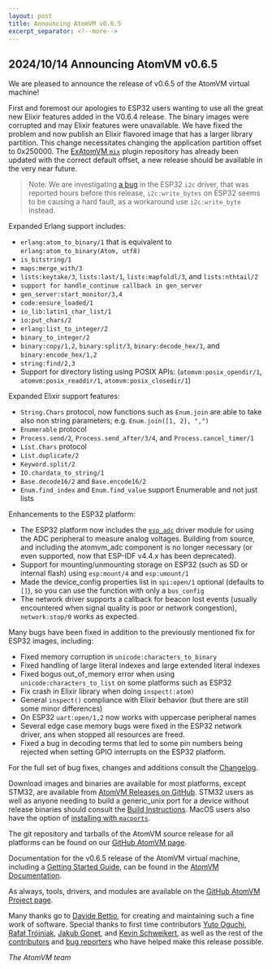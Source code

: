 ```yaml
---
layout: post
title: Announcing AtomVM v0.6.5
excerpt_separator: <!--more-->
---
```


## 2024/10/14 Announcing AtomVM v0.6.5

We are pleased to announce the release of v0.6.5 of the AtomVM virtual machine!

First and foremost our apologies to ESP32 users wanting to use all the great new Elixir features added in the V0.6.4 release. The binary images were corrupted and may Elixir features were unavailable. We have fixed the problem and now publish an Elixir flavored image that has a larger library partition. This change necessitates changing the application partition offset to 0x250000. The [ExAtomVM `mix`](https://github.com/atomvm/exatomvm) plugin repository has already been updated with the correct default offset, a new release should be available in the very near future.

>Note: We are investigating [a bug](https://github.com/atomvm/AtomVM/issues/1324) in the ESP32 `i2c` driver, that was reported hours before this release, `i2c:write_bytes` on ESP32 seems to be causing a hard fault, as a workaround use `i2c:write_byte` instead.

Expanded Erlang support includes:
- `erlang:atom_to_binary/1` that is equivalent to `erlang:atom_to_binary(Atom, utf8)`
- `is_bitstring/1`
- `maps:merge_with/3`
- `lists:keytake/3`, `lists:last/1`, `lists:mapfoldl/3`, and `lists:nthtail/2`
- `support for handle_continue callback in gen_server`
- `gen_server:start_monitor/3,4`
- `code:ensure_loaded/1`
- `io_lib:latin1_char_list/1`
- `io:put_chars/2`
- `erlang:list_to_integer/2`
- `binary_to_integer/2`
- `binary:copy/1,2`, `binary:split/3`, `binary:decode_hex/1`, and `binary:encode_hex/1,2`
- `string:find/2,3`
- Support for directory listing using POSIX APIs: (`atomvm:posix_opendir/1`,
`atomvm:posix_readdir/1`, `atomvm:posix_closedir/1`)

Expanded Elixir support features:
- `String.Chars` protocol, now functions such as `Enum.join` are able to take
also non string parameters; e.g. `Enum.join([1, 2], ",")`
- `Enumerable` protocol
- `Process.send/2`, `Process.send_after/3/4`, and `Process.cancel_timer/1`
- `List.Chars` protocol
- `List.duplicate/2`
- `Keyword.split/2`
- `IO.chardata_to_string/1`
- `Base.decode16/2` and `Base.encode16/2`
- `Enum.find_index` and `Enum.find_value` support Enumerable and not just lists

Enhancements to the ESP32 platform:
- The ESP32 platform now includes the [`esp_adc`](https://www.atomvm.net/doc/v0.6.5/apidocs/erlang/eavmlib/esp_adc.html) driver module for using the ADC peripheral to measure analog voltages. Building from source, and including the atomvm_adc component is no longer necessary (or even supported, now that ESP-IDF v4.4.x has been deprecated).
- Support for mounting/unmounting storage on ESP32 (such as SD or internal flash) using
`esp:mount/4` and `esp:umount/1`
- Made the device_config properties list in `spi:open/1` optional (defaults to `[]`), so you can use the function with only a `bus_config`
- The network driver supports a callback for beacon lost events (usually encountered when signal quality is poor or network congestion), `network:stop/0` works as expected.

Many bugs have been fixed in addition to the previously mentioned fix for ESP32 images, including:
- Fixed memory corruption in `unicode:characters_to_binary`
- Fixed handling of large literal indexes and large extended literal indexes
- Fixed bogus out_of_memory error when using `unicode:characters_to_list` on some platforms such as ESP32
- Fix crash in Elixir library when doing `inspect(:atom)`
- General `inspect()` compliance with Elixir behavior (but there are still some minor differences)
- On ESP32 `uart:open/1,2` now works with uppercase peripheral names
- Several edge case memory bugs were fixed in the ESP32 network driver, ans when stopped all resources are freed.
- Fixed a bug in decoding terms that led to some pin numbers being rejected when setting GPIO interrupts on the ESP32 platform.

For the full set of bug fixes, changes and additions consult the
[Changelog](https://www.atomvm.net/doc/v0.6.5/CHANGELOG.html).

Download images and binaries are available for most platforms, except STM32, are available from
[AtomVM Releases on GitHub](https://github.com/atomvm/AtomVM/releases/tag/v0.6.5). STM32 users as
well as anyone needing to build a generic_unix port for a device without release binaries should
consult the [Build Instructions](https://www.atomvm.net/doc/v0.6.5/build-instructions.html). MacOS
users also have the option of
[installing with `macports`](https://www.atomvm.net/doc/v0.6.5/getting-started-guide.html#installation-on-macos).

The git repository and tarballs of the AtomVM source release for all platforms can be found on our
[GitHub AtomVM page](https://github.com/atomvm/AtomVM).

Documentation for the v0.6.5 release of the AtomVM virtual machine, including a
[Getting Started Guide](https://www.atomvm.net/doc/v0.6.5/getting-started-guide.html), can be found in the
[AtomVM Documentation](https://www.atomvm.net/doc/v0.6.5/).

As always, tools, drivers, and modules are available on the
[GitHub AtomVM Project page](https://github.com/atomvm).

Many thanks go to [Davide Bettio](https://github.com/bettio), for creating and maintaining such a
fine work of software. Special thanks to first time contributors [Yuto Oguchi](https://github.com/aiotter), [Rafał Trójniak](https://github.com/rafaltrojniak), [Jakub Gonet](https://github.com/jakub-gonet), and [Kevin Schweikert](https://github.com/kevinschweikert), as well as the rest of the [contributors](https://github.com/atomvm/AtomVM/graphs/contributors) and [bug reporters](https://github.com/atomvm/AtomVM/issues) who have helped make this release possible.

_The AtomVM team_
